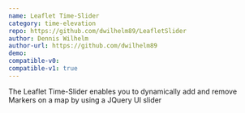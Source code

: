 ```yaml
---
name: Leaflet Time-Slider
category: time-elevation
repo: https://github.com/dwilhelm89/LeafletSlider
author: Dennis Wilhelm
author-url: https://github.com/dwilhelm89
demo: 
compatible-v0:
compatible-v1: true
---
```


The Leaflet Time-Slider enables you to dynamically add and remove Markers on a map by using a JQuery UI slider
